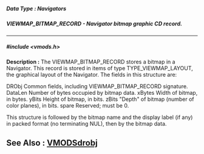 ##### Data Type : Navigators
##### VIEWMAP_BITMAP_RECORD - Navigator bitmap graphic CD record.
---
##### #include <vmods.h>
**Description :**
The VIEWMAP_BITMAP_RECORD stores a bitmap in a Navigator.  This record is 
stored in items of type TYPE_VIEWMAP_LAYOUT, the graphical layout of the 
Navigator.  The fields in this structure are:

DRObj  Common fields, including VIEWMAP_BITMAP_RECORD signature.
DataLen Number of bytes occupied by bitmap data.
xBytes  Width of bitmap, in bytes.
yBits  Height of bitmap, in bits.
zBits  "Depth" of bitmap (number of color planes), in bits.
spare  Reserved;  must be 0.

This structure is followed by the bitmap name and the display label (if any) in 
packed format (no terminating NUL), then by the bitmap data.

**See Also :**
[VMODSdrobj](D:/md_files/VMODSdrobj.md)
---
